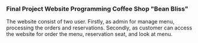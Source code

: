 ### Final Project Website Programming Coffee Shop "Bean Bliss"

The website consist of two user. Firstly, as admin for manage menu, processing the orders and reservations. Secondly, as customer can access the website for order the menu, reservation seat, and look at menu.
